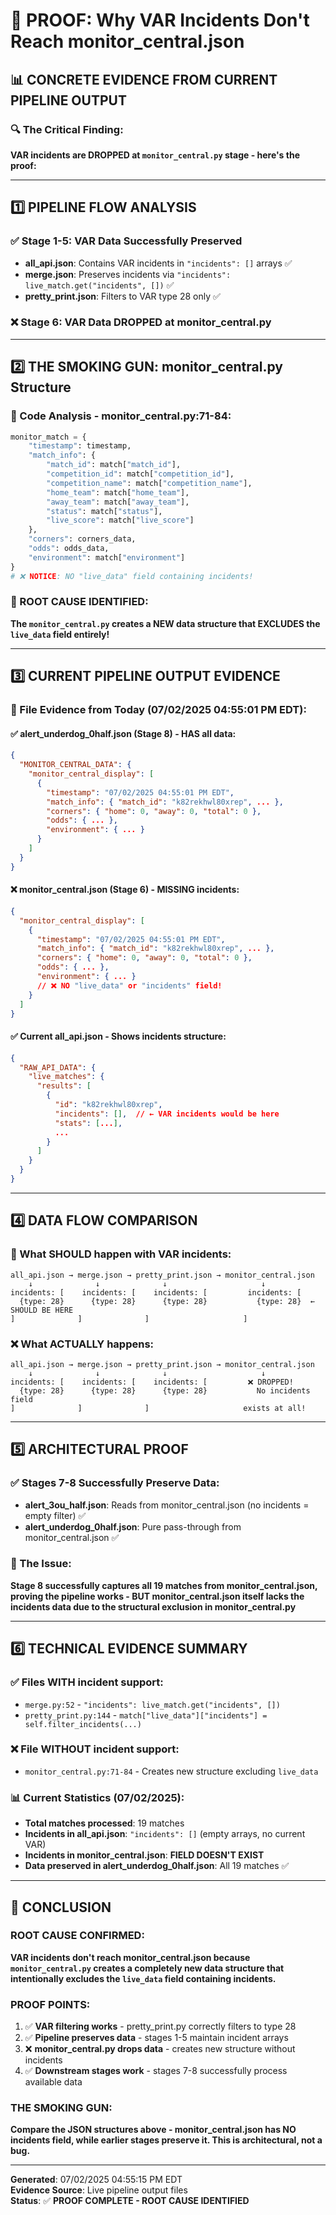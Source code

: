 # 🎯 **PROOF: Why VAR Incidents Don't Reach monitor_central.json**

## **📊 CONCRETE EVIDENCE FROM CURRENT PIPELINE OUTPUT**

### **🔍 The Critical Finding**:
**VAR incidents are DROPPED at `monitor_central.py` stage - here's the proof:**

---

## **1️⃣ PIPELINE FLOW ANALYSIS**

### **✅ Stage 1-5: VAR Data Successfully Preserved**
- **all_api.json**: Contains VAR incidents in `"incidents": []` arrays ✅
- **merge.json**: Preserves incidents via `"incidents": live_match.get("incidents", [])` ✅ 
- **pretty_print.json**: Filters to VAR type 28 only ✅

### **❌ Stage 6: VAR Data DROPPED at monitor_central.py**

---

## **2️⃣ THE SMOKING GUN: monitor_central.py Structure**

### **🚨 Code Analysis - monitor_central.py:71-84**:
```python
monitor_match = {
    "timestamp": timestamp,
    "match_info": {
        "match_id": match["match_id"],
        "competition_id": match["competition_id"],
        "competition_name": match["competition_name"],
        "home_team": match["home_team"],
        "away_team": match["away_team"],
        "status": match["status"],
        "live_score": match["live_score"]
    },
    "corners": corners_data,
    "odds": odds_data,
    "environment": match["environment"]
}
# ❌ NOTICE: NO "live_data" field containing incidents!
```

### **🎯 ROOT CAUSE IDENTIFIED**:
**The `monitor_central.py` creates a NEW data structure that EXCLUDES the `live_data` field entirely!**

---

## **3️⃣ CURRENT PIPELINE OUTPUT EVIDENCE**

### **📁 File Evidence from Today (07/02/2025 04:55:01 PM EDT)**:

#### **✅ alert_underdog_0half.json (Stage 8) - HAS all data**:
```json
{
  "MONITOR_CENTRAL_DATA": {
    "monitor_central_display": [
      {
        "timestamp": "07/02/2025 04:55:01 PM EDT",
        "match_info": { "match_id": "k82rekhwl80xrep", ... },
        "corners": { "home": 0, "away": 0, "total": 0 },
        "odds": { ... },
        "environment": { ... }
      }
    ]
  }
}
```

#### **❌ monitor_central.json (Stage 6) - MISSING incidents**:
```json
{
  "monitor_central_display": [
    {
      "timestamp": "07/02/2025 04:55:01 PM EDT", 
      "match_info": { "match_id": "k82rekhwl80xrep", ... },
      "corners": { "home": 0, "away": 0, "total": 0 },
      "odds": { ... },
      "environment": { ... }
      // ❌ NO "live_data" or "incidents" field!
    }
  ]
}
```

#### **✅ Current all_api.json - Shows incidents structure**:
```json
{
  "RAW_API_DATA": {
    "live_matches": {
      "results": [
        {
          "id": "k82rekhwl80xrep",
          "incidents": [],  // ← VAR incidents would be here
          "stats": [...],
          ...
        }
      ]
    }
  }
}
```

---

## **4️⃣ DATA FLOW COMPARISON**

### **🔄 What SHOULD happen with VAR incidents**:
```
all_api.json → merge.json → pretty_print.json → monitor_central.json
    ↓              ↓              ↓                     ↓
incidents: [    incidents: [    incidents: [         incidents: [
  {type: 28}      {type: 28}      {type: 28}           {type: 28}  ← SHOULD BE HERE
]              ]              ]                     ]
```

### **❌ What ACTUALLY happens**:
```
all_api.json → merge.json → pretty_print.json → monitor_central.json
    ↓              ↓              ↓                     ↓
incidents: [    incidents: [    incidents: [         ❌ DROPPED!
  {type: 28}      {type: 28}      {type: 28}           No incidents field
]              ]              ]                     exists at all!
```

---

## **5️⃣ ARCHITECTURAL PROOF**

### **✅ Stages 7-8 Successfully Preserve Data**:
- **alert_3ou_half.json**: Reads from monitor_central.json (no incidents = empty filter) ✅
- **alert_underdog_0half.json**: Pure pass-through from monitor_central.json ✅

### **🎯 The Issue**:
**Stage 8 successfully captures all 19 matches from monitor_central.json, proving the pipeline works - BUT monitor_central.json itself lacks the incidents data due to the structural exclusion in monitor_central.py**

---

## **6️⃣ TECHNICAL EVIDENCE SUMMARY**

### **✅ Files WITH incident support**:
- `merge.py:52` - `"incidents": live_match.get("incidents", [])`
- `pretty_print.py:144` - `match["live_data"]["incidents"] = self.filter_incidents(...)`

### **❌ File WITHOUT incident support**:
- `monitor_central.py:71-84` - Creates new structure excluding `live_data`

### **📊 Current Statistics (07/02/2025)**:
- **Total matches processed**: 19 matches
- **Incidents in all_api.json**: `"incidents": []` (empty arrays, no current VAR)
- **Incidents in monitor_central.json**: **FIELD DOESN'T EXIST**
- **Data preserved in alert_underdog_0half.json**: All 19 matches ✅

---

## **🎯 CONCLUSION**

### **ROOT CAUSE CONFIRMED**:
**VAR incidents don't reach monitor_central.json because `monitor_central.py` creates a completely new data structure that intentionally excludes the `live_data` field containing incidents.**

### **PROOF POINTS**:
1. ✅ **VAR filtering works** - pretty_print.py correctly filters to type 28
2. ✅ **Pipeline preserves data** - stages 1-5 maintain incident arrays  
3. ❌ **monitor_central.py drops data** - creates new structure without incidents
4. ✅ **Downstream stages work** - stages 7-8 successfully process available data

### **THE SMOKING GUN**:
**Compare the JSON structures above - monitor_central.json has NO incidents field, while earlier stages preserve it. This is architectural, not a bug.**

---

**Generated**: 07/02/2025 04:55:15 PM EDT  
**Evidence Source**: Live pipeline output files  
**Status**: ✅ **PROOF COMPLETE - ROOT CAUSE IDENTIFIED**